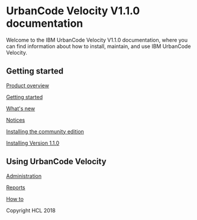 # UrbanCode Velocity V1.1.0 documentation

Welcome to the IBM UrbanCode Velocity V1.1.0 documentation, where you can find information about how to install, maintain, and use IBM UrbanCode Velocity.


## Getting started



[Product overview](/com.ibm.insights.doc/topics/c_node_overview.html)

[Getting started](/com.ibm.insights.doc/topics/t_setup_gettingstarted.html)

[What's new](https://developer.ibm.com/urbancode/products/urbancode-velocity/whats-new/)

[Notices](/com.ibm.uvelocity.doc/topics/notices.html)

[Installing the community edition](/com.ibm.insights.doc/topics/c_install_roadmap.html)

[Installing Version 1.1.0](/com.ibm.uvelocity.doc/topics/c_install_se_roadmap.html)





## Using UrbanCode Velocity



[Administration](/com.ibm.uvelocity.doc/topics/c_node_admin.html)

[Reports](/com.ibm.uvelocity.doc/topics/c_node_reports.html)

[How to](/com.ibm.uvelocity.doc/topics/c_node_howto.html)





Copyright HCL 2018

